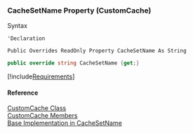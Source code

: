 ﻿### CacheSetName Property (CustomCache)

Syntax

```vbnet
'Declaration

Public Overrides ReadOnly Property CacheSetName As String
```

```csharp
public override string CacheSetName {get;}
```

[!include[Requirements](../partials/requirements.md)]

#### Reference

[CustomCache Class](fcSDK~FChoice.Foundation.CustomCache.md)  
[CustomCache Members](fcSDK~FChoice.Foundation.CustomCache_members.md)  
[Base Implementation in CacheSetName](fcSDK~FChoice.Foundation.CacheBase~CacheSetName.md)